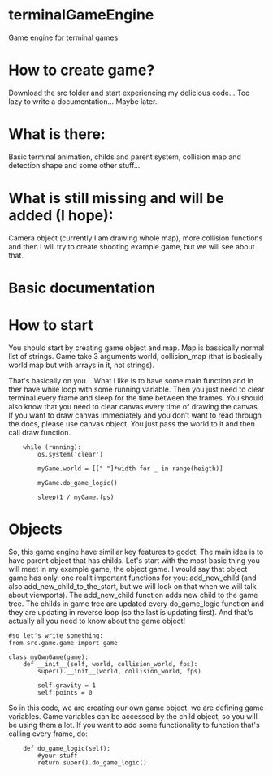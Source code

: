 # terminalGameEngine
Game engine for terminal games

# How to create game?
Download the src folder and start experiencing my delicious code...
Too lazy to write a documentation... Maybe later.

# What is there:
Basic terminal animation, childs and parent system, collision map and detection shape and some other stuff...

# What is still missing and will be added (I hope):
Camera object (currently I am drawing whole map), more collision functions and then I will try to create shooting example game, but we will see about that.

# Basic documentation

# How to start
You should start by creating game object and map. Map is bassically normal list of strings. Game take 3 arguments world, collision_map (that is basically world map but with arrays in it, not strings).

That's basically on you... What I like is to have some main function and in ther have while loop with some running variable. Then you just need to clear terminal every frame and sleep for the time between the frames. You should also know that you need to clear canvas every time of drawing the canvas. If you want to draw canvas immediately and you don’t want to read through the docs, please use canvas object. You just pass the world to it and then call draw function. 
```
    while (running):
        os.system('clear')

        myGame.world = [[" "]*width for _ in range(heigth)]

        myGame.do_game_logic()

        sleep(1 / myGame.fps)
```
# Objects
So, this game engine have similiar key features to godot. The main idea is to have parent object that has childs. 
Let's start with the most basic thing you will meet in my example game, the object game. I would say that object game has only. one reallt important functions for you: add_new_child (and also add_new_child_to_the_start, but we will look on that when we will talk about viewports).
The add_new_child function adds new child to the game tree. The childs in game tree are updated every do_game_logic function and they are updating in reverse loop (so the last is updating first). And that's actually all you need to know about the game object!
```
#so let's write something:
from src.game.game import game

class myOwnGame(game):
    def __init__(self, world, collision_world, fps):
        super().__init__(world, collision_world, fps)

        self.gravity = 1
        self.points = 0
```
So in this code, we are creating our own game object. we are defining game variables. Game variables can be accessed by the child object, so you will be using them a lot.
If you want to add some functionality to function that's calling every frame, do: 
```
    def do_game_logic(self):
        #your stuff
        return super().do_game_logic()
```

